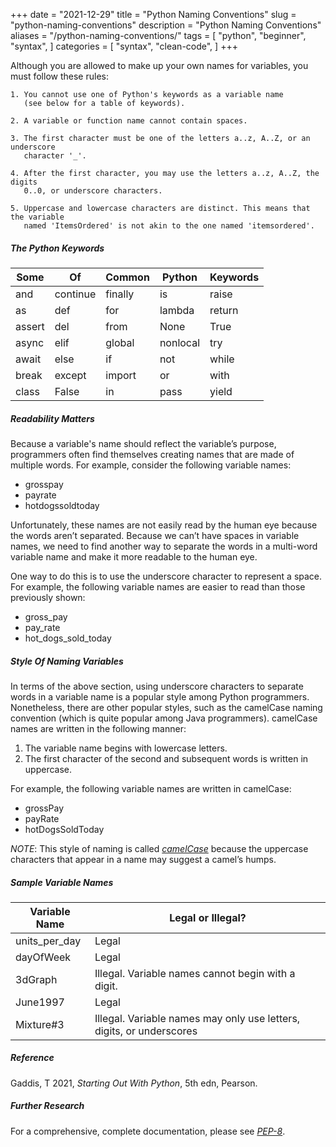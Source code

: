 +++
date = "2021-12-29"
title = "Python Naming Conventions"
slug = "python-naming-conventions"
description = "Python Naming Conventions"
aliases = "/python-naming-conventions/"
tags = [
    "python",
    "beginner",
    "syntax",
]
categories = [
    "syntax",
    "clean-code",
]
+++

Although you are allowed to make up your own names for variables, you must
follow these rules:
```
1. You cannot use one of Python's keywords as a variable name
   (see below for a table of keywords).

2. A variable or function name cannot contain spaces.

3. The first character must be one of the letters a..z, A..Z, or an underscore
   character '_'.

4. After the first character, you may use the letters a..z, A..Z, the digits
   0..0, or underscore characters.

5. Uppercase and lowercase characters are distinct. This means that the variable
   named 'ItemsOrdered' is not akin to the one named 'itemsordered'.
```

##### The Python Keywords
Some | Of | Common | Python | Keywords
--- | --- | --- | --- | --- |
and | continue | finally | is | raise
as | def | for | lambda | return
assert | del | from | None | True
async | elif | global | nonlocal | try
await | else | if | not | while
break | except | import | or | with
class | False | in | pass | yield

##### Readability Matters

Because a variable's name should reflect the variable’s purpose, programmers
often find themselves creating names that are made of multiple words. For
example, consider the following variable names:

* grosspay
* payrate
* hotdogssoldtoday

Unfortunately, these names are not easily read by the human eye because the
words aren’t separated. Because we can’t have spaces in variable names, we need
to find another way to separate the words in a multi-word variable name and make
it more readable to the human eye.

One way to do this is to use the underscore character to represent a space. For
example, the following variable names are easier to read than those previously
shown:

* gross_pay
* pay_rate
* hot_dogs_sold_today

##### Style Of Naming Variables

In terms of the above section, using underscore characters to separate words in
a variable name is a popular style among Python programmers. Nonetheless, there
are other popular styles, such as the camelCase naming convention (which is
quite popular among Java programmers). camelCase names are written in the
following manner:

1. The variable name begins with lowercase letters.
2. The first character of the second and subsequent words is written in
  uppercase.

For example, the following variable names are written in camelCase:

* grossPay
* payRate
* hotDogsSoldToday

*NOTE*: This style of naming is called
*[camelCase](https://upload.wikimedia.org/wikipedia/commons/e/ef/CamelCase.svg)*
because the uppercase characters that appear in a name may suggest a camel’s
humps.

##### Sample Variable Names
Variable Name | Legal or Illegal?
--- | ---
units_per_day | Legal
dayOfWeek | Legal
3dGraph | Illegal. Variable names cannot begin with a digit.
June1997 | Legal
Mixture#3 | Illegal. Variable names may only use letters, digits, or underscores

##### Reference
Gaddis, T 2021, *Starting Out With Python*, 5th edn, Pearson.

##### Further Research
For a comprehensive, complete documentation, please see
*[PEP-8](https://www.python.org/dev/peps/pep-0008/#naming-conventions)*.
